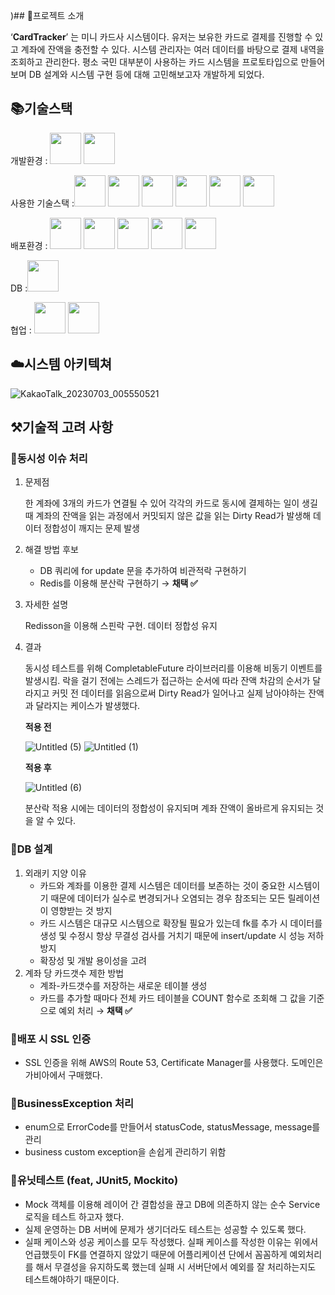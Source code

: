 )## 🎯프로젝트 소개

‘**CardTracker**’ 는 미니 카드사 시스템이다. 유저는 보유한 카드로 결제를 진행할 수 있고 계좌에 잔액을 충전할 수 있다. 시스템 관리자는 여러 데이터를 바탕으로 결제 내역을 조회하고 관리한다. 평소 국민 대부분이 사용하는 카드 시스템을 프로토타입으로 만들어보며 DB 설계와 시스템 구현 등에 대해 고민해보고자 개발하게 되었다.

## 📚기술스택

개발환경 : <img src="https://cdn.devinflearn.com/public/files/posts/45a25c80-b53e-4631-b9b9-210ff1daeeec/Java-Logo.png" height="50px">
<img src="https://encrypted-tbn0.gstatic.com/images?q=tbn:ANd9GcS2hdDmVLdRKwnPkPLPTLR88XgFPTz3CQkNeA&usqp=CAU" height="50px">


사용한 기술스택 :<img src="https://miro.medium.com/v2/resize:fit:512/0*X9ZtftD7LUqjD6PW" height="50px"> 
<img src="https://images.velog.io/images/co_der/post/6e06267d-ef83-448e-a7db-191c9a3ea981/Apache-maven.jpg" height="50px">
<img src="https://velog.velcdn.com/images/suyyeon/post/b5f4087d-ef66-43e7-82f6-94ec53674453/image.png" height="50px">
<img src="https://upload.wikimedia.org/wikipedia/commons/d/d5/CSS3_logo_and_wordmark.svg" height="50px">
<img src="https://images.velog.io/images/reveloper-1311/post/0b1dbd85-4a78-4d50-9923-e1113eb279c1/JS.png" height="50px">
<img src="https://www.earlysoft.co.kr/wp-content/uploads/2019/05/bootstrap-tutorial.png" height="50px">


배포환경 : 
<img src="https://a0.awsstatic.com/libra-css/images/logos/aws_logo_smile_1200x630.png" height="50px">
<img src="https://i0.wp.com/bespin-wordpress-bucket.s3.ap-northeast-2.amazonaws.com/wp-content/uploads/2022/01/image.png?resize=410%2C449&ssl=1" height="50px">
<img src="https://images.velog.io/images/banjjoknim/post/eaccd9c2-f6b6-47a4-8136-d562edebe76a/Amazon%20EC2.png" height="50px">
<img src="https://www.yamamanx.com/wp-content/uploads/2020/06/acm-icon.png" height="50px">
<img src="https://res.cloudinary.com/hevo/image/upload/c_scale,w_360,h_229,dpr_2/f_auto,q_auto/v1686889950/hevo-learn-1/24f52ffe0ccbd746c2103814e50fe009_174922824eb.png?_i=AA" height="50px">


DB :<img src="https://i0.wp.com/thinkground.studio/wp-content/uploads/2019/04/190419_MySQL-Logo.png?resize=363%2C224" height="50px">


협업 : <img src="https://upload.wikimedia.org/wikipedia/commons/c/c2/GitHub_Invertocat_Logo.svg" height="50px">
<img src="https://play-lh.googleusercontent.com/ht8BdWPiUAsAeVx9SKVtFOX774DgRNYov896FM-fgYVPBvzze6_KgM2nRhO1OUQbVY8=w600-h300-pc0xffffff-pd" height="50px">

## ☁️시스템 아키텍쳐


![KakaoTalk_20230703_005550521](https://github.com/CardSystem/Server/assets/86733856/fc913133-0ee9-48e5-9d00-86fd04a55660)



## ⚒️기술적 고려 사항

### 🔨동시성 이슈 처리

1. 문제점
    
    한 계좌에 3개의 카드가 연결될 수 있어 각각의 카드로 동시에 결제하는 일이 생길 때 계좌의 잔액을 읽는 과정에서 커밋되지 않은 값을 읽는 Dirty Read가 발생해 데이터 정합성이 깨지는 문제 발생
    
2. 해결 방법 후보
    - DB 쿼리에 for update 문을 추가하여 비관적락 구현하기
    - Redis를 이용해 분산락 구현하기 → **채택 ✅**
3. 자세한 설명
    
    Redisson을 이용해 스핀락 구현. 데이터 정합성 유지
    

    
5. 결과
    
    동시성 테스트를 위해 CompletableFuture 라이브러리를 이용해 비동기 이벤트를 발생시킴. 락을 걸기 전에는 스레드가 접근하는 순서에 따라 잔액 차감의 순서가 달라지고 커밋 전 데이터를 읽음으로써 Dirty Read가 일어나고 실제 남아야하는 잔액과 달라지는 케이스가 발생했다.
    
    **적용 전**
   
    ![Untitled (5)](https://github.com/CardSystem/Server/assets/86733856/6c15b832-323d-4554-a5a0-543e460d1042)
![Untitled (1)](https://github.com/CardSystem/Server/assets/86733856/5d519c73-adb1-4ac8-b79b-e5f3f313f3bc)

    **적용 후**

   ![Untitled (6)](https://github.com/CardSystem/Server/assets/86733856/e795eb69-a8ab-415d-8201-05897198e6ad)

    분산락 적용 시에는 데이터의 정합성이 유지되며 계좌 잔액이 올바르게 유지되는 것을 알 수 있다.
    

### 🔨DB 설계

1. 외래키 지양 이유
    - 카드와 계좌를 이용한 결제 시스템은 데이터를 보존하는 것이 중요한 시스템이기 때문에 데이터가 실수로 변경되거나 오염되는 경우 참조되는 모든 릴레이션이 영향받는 것 방지
    - 카드 시스템은 대규모 시스템으로 확장될 필요가 있는데 fk를 추가 시 데이터를 생성 및 수정시 항상 무결성 검사를 거치기 때문에 insert/update 시 성능 저하 방지
    -  확장성 및 개발 용이성을 고려
2. 계좌 당 카드갯수 제한 방법
    - 계좌-카드갯수를 저장하는 새로운 테이블 생성
    - 카드를 추가할 때마다 전체 카드 테이블을 COUNT 함수로 조회해 그 값을 기준으로 예외 처리 → **채택 ✅**

### 🔨배포 시 SSL 인증

- SSL 인증을 위해 AWS의 Route 53, Certificate Manager를 사용했다. 도메인은 가비아에서 구매했다.

### 🔨BusinessException 처리

- enum으로 ErrorCode를 만들어서 statusCode, statusMessage, message를 관리
- business custom exception을 손쉽게 관리하기 위함

### 🔨유닛테스트 (feat, JUnit5, Mockito)

- Mock 객체를 이용해 레이어 간 결합성을 끊고 DB에 의존하지 않는 순수 Service 로직을 테스트 하고자 했다.
- 실제 운영하는 DB 서버에 문제가 생기더라도 테스트는 성공할 수 있도록 했다.
- 실패 케이스와 성공 케이스를 모두 작성했다. 실패 케이스를 작성한 이유는 위에서 언급했듯이 FK를 연결하지 않았기 때문에 어플리케이션 단에서 꼼꼼하게 예외처리를 해서 무결성을 유지하도록 했는데 실패 시 서버단에서 예외를 잘 처리하는지도 테스트해야하기 때문이다.
